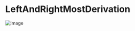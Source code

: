 # LeftAndRightMostDerivation
![image](https://github.com/SelimErenKarar/LeftAndRightMostDerivation/assets/121455925/b42f4f43-dc4a-4f65-8ba9-f9acb79c4ec2)
